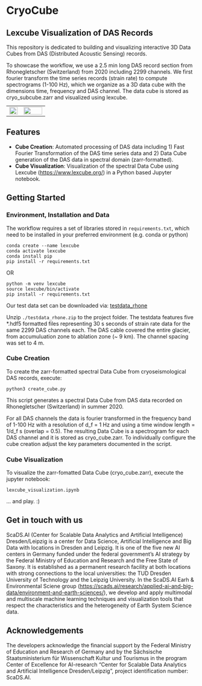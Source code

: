 # CryoCube

## **Lexcube Visualization of DAS Records**

This repository is dedicated to building and visualizing interactive 3D Data Cubes from DAS (Distributed Acoustic Sensing) records.

To showcase the workflow, we use a 2.5 min long DAS record section from Rhonegletscher (Switzerland) from 2020 including 2299 channels. We first fourier transform the time series records (strain rate) to compute spectrograms (1-100 Hz), which we organize as a 3D data cube with the dimensions time, frequency and DAS channel. The data cube is stored as cryo_subcube.zarr and visualized using lexcube.

<table align="center" style="border-collapse: collapse; margin: 0 auto;">
  <tr>
    <td width="35%" style="border: none;"><img src="https://github.com/JosepinaU/CryoCube/assets/36039541/e0b6f663-30ea-4a3f-b0c9-a98b7bcabafc" width="100%"/></td>
    <td width="60%" style="border: none;"><img src="https://github.com/JosepinaU/CryoCube/assets/36039541/10a313c1-5df4-4403-aca2-e61d8a55e365" width="100%"/></td>
  </tr>
</table>

## Features

- **Cube Creation**: Automated processing of DAS data including 1) Fast Fourier Transformation of the DAS time series data and 2) Data Cube generation of the DAS data in spectral domain (zarr-formatted). 
- **Cube Visualization**: Visualization of the spectral Data Cube using Lexcube (https://www.lexcube.org/) in a Python based Jupyter notebook.

## Getting Started

### Environment, Installation and Data

The workflow requires a set of libraries stored in `requirements.txt`, which need to be installed in your preferred environment (e.g. conda or python) 

```console
conda create --name lexcube
conda activate lexcube
conda install pip
pip install -r requirements.txt
```

OR

```console
python -m venv lexcube
source lexcube/bin/activate
pip install -r requirements.txt
```


Our test data set can be downloaded via: [testdata_rhone](https://cloud.scadsai.uni-leipzig.de/index.php/s/QMZSeXCfkqPFna7)

Unzip `./testdata_rhone.zip` to the project folder. The testdata features five *.hdf5 formatted files representing 30 s seconds of strain rate data for the same 2299 DAS channels each. The DAS cable covered the entire glacier, from accumuluation zone to ablation zone (~ 9 km). The channel spacing was set to 4 m.

### Cube Creation

To create the zarr-formatted spectral Data Cube from cryoseismological DAS records, execute:

```console
python3 create_cube.py
```

This script generates a spectral Data Cube from DAS data recorded on Rhonegletscher (Switzerland) in summer 2020.  

For all DAS channels the data is fourier transformed in the frequency band of 1-100 Hz with a resolution of d_f = 1 Hz and using a time window length = 1/d_f s (overlap = 0.5). The resulting Data Cube is a spectrogram for each DAS channel and it is stored as cryo_cube.zarr. To individually configure the cube creation adjust the key parameters documented in the script.

### Cube Visualization

To visualize the zarr-fomatted Data Cube (cryo_cube.zarr), execute the jupyter notebook: 

`lexcube_visualization.ipynb`

... and play. :)

## Get in touch with us

ScaDS.AI (Center for Scalable Data Analytics and Artificial Intelligence) Dresden/Leipzig is a center for Data Science, Artificial Intelligence and Big Data with locations in Dresden and Leipzig. It is one of the five new AI centers in Germany funded under the federal government’s AI strategy by the Federal Ministry of Education and Research and the Free State of Saxony. It is established as a permanent research facility at both locations with strong connections to the local universities: the TUD Dresden University of Technology and the Leipzig University. 
In the ScaDS.AI Earh & Environmental Sciene group (https://scads.ai/research/applied-ai-and-big-data/environment-and-earth-sciences/), we develop and apply multimodal and multiscale machine learning techniques and visualization tools that respect the characteristics and the heterogeneity of Earth System Science data. 

## Acknowledgements

The developers acknowledge the financial support by the Federal Ministry of Education and Research of Germany and by the Sächsische Staatsministerium für Wissenschaft Kultur und Tourismus in the program Center of Excellence for AI-research “Center for Scalable Data Analytics and Artificial Intelligence Dresden/Leipzig”, project identification number: ScaDS.AI.
